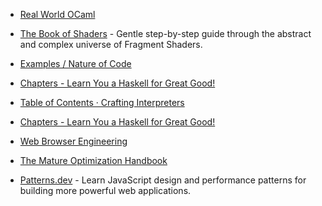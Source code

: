 - [Real World OCaml](https://dev.realworldocaml.org/index.html)

- [The Book of Shaders](https://thebookofshaders.com/) - Gentle step-by-step guide through the abstract and complex universe of Fragment Shaders.
- [Examples / Nature of Code](https://natureofcode.com/)
- [Chapters - Learn You a Haskell for Great Good!](https://learnyouahaskell.com/chapters)
- [Table of Contents · Crafting Interpreters](https://craftinginterpreters.com/contents.html)
- [Chapters - Learn You a Haskell for Great Good!](https://learnyouahaskell.com/chapters)
- [Web Browser Engineering](https://browser.engineering)
- [The Mature Optimization Handbook](https://carlos.bueno.org/optimization)
- [Patterns.dev](https://www.patterns.dev/) - Learn JavaScript design and performance patterns for building more powerful web applications.